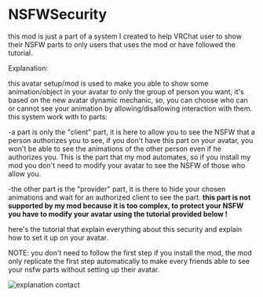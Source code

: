 # NSFWSecurity
this mod is just a part of a system I created to help VRChat user to show their NSFW parts to only users that uses the mod or have followed the tutorial.

Explanation:

this avatar setup/mod is used to make you able to show some animation/object in your avatar to only the group of person you want, it's based on the new avatar dynamic mechanic, so, you can choose who can or cannot see your animation by allowing/disallowing interaction with them.
this system work with to parts:

-a part is only the "client" part, it is here to allow you to see the NSFW that a person authorizes you to see, if you don't have this part on your avatar, you won't be able to see the animations of the other person even if he authorizes you.
This is the part that my mod automates, so if you install my mod you don't need to modify your avatar to see the NSFW of those who allow you.

-the other part is the "provider" part, it is there to hide your chosen animations and wait for an authorized client to see the part.
<b>this part is not supported by my mod because it is too complex, to protect your NSFW you have to modify your avatar using the tutorial provided below !</b>

here's the tutorial that explain everything about this security and explain how to set it up on your avatar.

NOTE: you don't need to follow the first step if you install the mod, the mod only replicate the first step automatically to make every friends able to see your nsfw parts without setting up their avatar.

![explanation contact](https://user-images.githubusercontent.com/105324070/171458024-1f34be16-643f-4f21-978e-fcc5925050d3.png)
